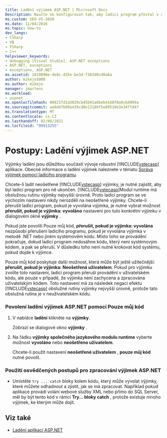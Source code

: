 ```yaml
---
title: Ladění výjimek ASP.NET | Microsoft Docs
Description: Naučte se konfigurovat tak, aby ladicí program přestal v aplikaci ASP.NET reagovat na neošetřené výjimky. Můžete zajistit, že dojde k přerušení v kódu, který není systémem.
ms.custom: SEO-VS-2020
ms.date: 11/04/2016
ms.topic: how-to
dev_langs:
- CSharp
- VB
- FSharp
- C++
helpviewer_keywords:
- debugging [Visual Studio], ASP.NET exceptions
- ASP.NET, exceptions
- exceptions, ASP.NET
ms.assetid: 1810096e-de8c-435e-be3d-f365d0cd0a6a
author: mikejo5000
ms.author: mikejo
manager: jmartens
ms.workload:
- aspnet
ms.openlocfilehash: 00823fd1a5029cb45b91a6beb4168f8a9cbd999a
ms.sourcegitcommit: ae6d47b09a439cd0e13180f5e89510e3e347fd47
ms.translationtype: MT
ms.contentlocale: cs-CZ
ms.lasthandoff: 02/08/2021
ms.locfileid: "99913255"
---
```

# <a name="how-to-debug-aspnet-exceptions"></a>Postupy: Ladění výjimek ASP.NET
Výjimky ladění jsou důležitou součástí vývoje robustní [!INCLUDE[vstecasp](../code-quality/includes/vstecasp_md.md)] aplikace. Obecné informace o ladění výjimek naleznete v tématu [Správa výjimek pomocí ladicího programu](../debugger/managing-exceptions-with-the-debugger.md).

 Chcete-li ladit neošetřené [!INCLUDE[vstecasp](../code-quality/includes/vstecasp_md.md)] výjimky, je nutné zajistit, aby byl ladicí program pro ně ukončen. [!INCLUDE[vstecasp](../code-quality/includes/vstecasp_md.md)]Modul runtime má obslužnou rutinu výjimky nejvyšší úrovně. Proto ladicí program se ve výchozím nastavení nikdy nerozdělí na neošetřené výjimky. Chcete-li přerušit ladicí program, pokud je vyvolána výjimka, je nutné vybrat možnost **přerušit, pokud je výjimka: vyvoláno** nastavení pro tuto konkrétní výjimku v dialogovém okně **výjimky** .

 Pokud jste povolili Pouze můj kód, **přerušit, pokud je výjimka: vyvolána** nezpůsobí přerušení ladicího programu, pokud je vyvolána výjimka v metodě .NET nebo jiném systémovém kódu. Místo toho se provádění pokračuje, dokud ladicí program nedosáhne kódu, který není systémovým kódem, a pak se přeruší. V důsledku toho není nutné krokovat kód systému, pokud dojde k výjimce.

 Pouze můj kód poskytuje další možnost, která může být ještě užitečnější: **přerušit, pokud je výjimka: Neošetřená uživatelem**. Pokud pro výjimku zvolíte toto nastavení, ladicí program přeruší provádění v uživatelském kódu, ale pouze v případě, že výjimka není zachycena a zpracována uživatelským kódem. Toto nastavení má za následek negaci efektu [!INCLUDE[vstecasp](../code-quality/includes/vstecasp_md.md)] obslužné rutiny výjimky nejvyšší úrovně, protože tato obslužná rutina je v neuživatelském kódu.

### <a name="to-enable-debugging-of-aspnet-exceptions-with-just-my-code"></a>Povolení ladění výjimek ASP.NET pomocí Pouze můj kód

1. V nabídce **ladění** klikněte na **výjimky**.

     Zobrazí se dialogové okno **výjimky** .

2. Na řádku **výjimky společného jazykového modulu runtime** vyberte možnost **vyvoláno** nebo **neošetřeno uživatelem**.

     Chcete-li použít nastavení **neošetřené uživatelem** , **pouze můj kód** nutné povolit.

### <a name="to-use-best-practices-for-aspnet-exception-handling"></a>Použití osvědčených postupů pro zpracování výjimek ASP.NET

- Umístěte `try ... catch` bloky kolem kódu, který může vyvolat výjimky, které můžete odhadnout a zjistit, jak se má zpracovat. Například pokud aplikace provádí volání webové služby XML nebo přímo do SQL Server, měl by být tento kód v rámci **Try... bloky catch** , protože existuje mnoho výjimek, ke kterým může dojít.

## <a name="see-also"></a>Viz také
- [Ladění aplikací ASP.NET](../debugger/how-to-enable-debugging-for-aspnet-applications.md)